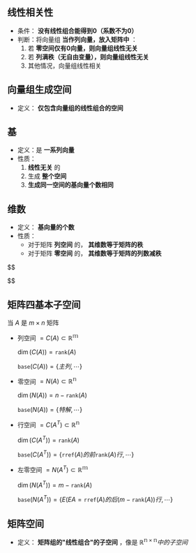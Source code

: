 ## 线性相关性

- 条件： **没有线性组合能得到0（系数不为0）** 
- 判断：将向量组 **当作列向量，放入矩阵中** ：
  1. 若 **零空间仅有0向量，则向量组线性无关** 
  2. 若 **列满秩（无自由变量），则向量组线性无关** 
  3. 其他情况，向量组线性相关

## 向量组生成空间

- 定义： **仅包含向量组的线性组合的空间** 

## 基

- 定义：是 **一系列向量** 
- 性质：
  1.  **线性无关** 的
  2. 生成 **整个空间** 
  3.  **生成同一空间的基向量个数相同** 

## 维数

- 定义： **基向量的个数** 
- 性质：
  - 对于矩阵 **列空间** 的， **其维数等于矩阵的秩** 
  - 对于矩阵 **零空间** 的， **其维数等于矩阵的列数减秩** 

$$

$$

## 矩阵四基本子空间

当 $A$ 是 $m\times n$ 矩阵

- 列空间 $=C(A)\subset\mathbb{R^m}$ 

   $\dim(C(A))=\mathtt{rank}(A)$ 

   $\mathtt{base}(C(A))=\{主列,\cdots\}$ 

- 零空间 $=N(A)\subset\mathbb{R^n}$ 

   $\dim(N(A))=n-\mathtt{rank}(A)$ 

   $\mathtt{base}(N(A))=\{特解,\cdots\}$ 

- 行空间 $=C(A^T)\subset\mathbb{R^n}$ 

   $\dim(C(A^T))=\mathtt{rank}(A)$ 

   $\mathtt{base}(C(A^T))=\{\mathtt{rref}(A)的前\mathtt{rank}(A)行,\cdots\}$ 

- 左零空间 $=N(A^T)\subset\mathbb{R^m}$ 

   $\dim(N(A^T))=m-\mathtt{rank}(A)$ 

   $\mathtt{base}(N(A^T))=\{E(EA=\mathtt{rref}(A)的后(m-\mathtt{rank}(A))行,\cdots\}$ 

## 矩阵空间

- 定义： **矩阵组的"线性组合"的子空间** ，像是 $\mathbb{R^{n\times n}}中的子空间$ 


